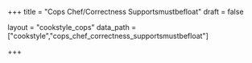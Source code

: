 +++
title = "Cops Chef/Correctness Supportsmustbefloat"
draft = false

layout = "cookstyle_cops"
data_path = ["cookstyle","cops_chef_correctness_supportsmustbefloat"]

+++

<!-- The content of this page is automatically generated from the
cops_chef_correctness_supportsmustbefloat.yml file in github.com/chef/cookstyle/docs-chef-io/data/cookstyle. -->
